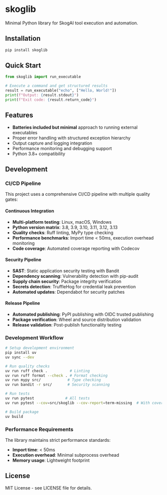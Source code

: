 # skoglib

Minimal Python library for SkogAI tool execution and automation.

## Installation

```bash
pip install skoglib
```

## Quick Start

```python
from skoglib import run_executable

# Execute a command and get structured results
result = run_executable("echo", ["Hello, World!"])
print(f"Output: {result.stdout}")
print(f"Exit code: {result.return_code}")
```

## Features

- **Batteries included but minimal** approach to running external executables
- Proper error handling with structured exception hierarchy
- Output capture and logging integration
- Performance monitoring and debugging support
- Python 3.8+ compatibility

## Development

### CI/CD Pipeline

This project uses a comprehensive CI/CD pipeline with multiple quality gates:

#### Continuous Integration
- **Multi-platform testing**: Linux, macOS, Windows
- **Python version matrix**: 3.8, 3.9, 3.10, 3.11, 3.12, 3.13
- **Quality checks**: Ruff linting, MyPy type checking
- **Performance benchmarks**: Import time < 50ms, execution overhead monitoring
- **Code coverage**: Automated coverage reporting with Codecov

#### Security Pipeline
- **SAST**: Static application security testing with Bandit
- **Dependency scanning**: Vulnerability detection with pip-audit
- **Supply chain security**: Package integrity verification
- **Secrets detection**: TruffleHog for credential leak prevention
- **Automated updates**: Dependabot for security patches

#### Release Pipeline
- **Automated publishing**: PyPI publishing with OIDC trusted publishing
- **Package verification**: Wheel and source distribution validation
- **Release validation**: Post-publish functionality testing

### Development Workflow

```bash
# Setup development environment
pip install uv
uv sync --dev

# Run quality checks
uv run ruff check .          # Linting
uv run ruff format --check . # Format checking
uv run mypy src/            # Type checking
uv run bandit -r src/       # Security scanning

# Run tests
uv run pytest              # All tests
uv run pytest --cov=src/skoglib --cov-report=term-missing  # With coverage

# Build package
uv build
```

### Performance Requirements

The library maintains strict performance standards:
- **Import time**: < 50ms
- **Execution overhead**: Minimal subprocess overhead
- **Memory usage**: Lightweight footprint

## License

MIT License - see LICENSE file for details.
